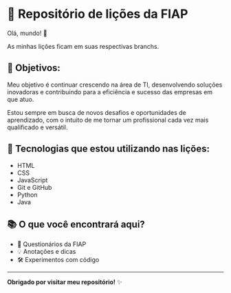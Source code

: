 # 🚀 Repositório de lições da FIAP
 
Olá, mundo! 👋
 
As minhas lições ficam em suas respectivas branchs.

## 🚀 Objetivos:

Meu objetivo é continuar crescendo na área de TI, desenvolvendo soluções inovadoras e contribuindo para a eficiência e sucesso das empresas em que atuo.

Estou sempre em busca de novos desafios e oportunidades de aprendizado, com o intuito de me tornar um profissional cada vez mais qualificado e versátil.

## 🌱 Tecnologias que estou utilizando nas lições:
 
- HTML
- CSS
- JavaScript
- Git e GitHub
- Python
- Java


## 📚 O que você encontrará aqui?
 
- 📝 Questionários da FIAP
- 💡 Anotações e dicas
- 🛠️ Experimentos com código
 
---
 
**Obrigado por visitar meu repositório!** ✨
 
